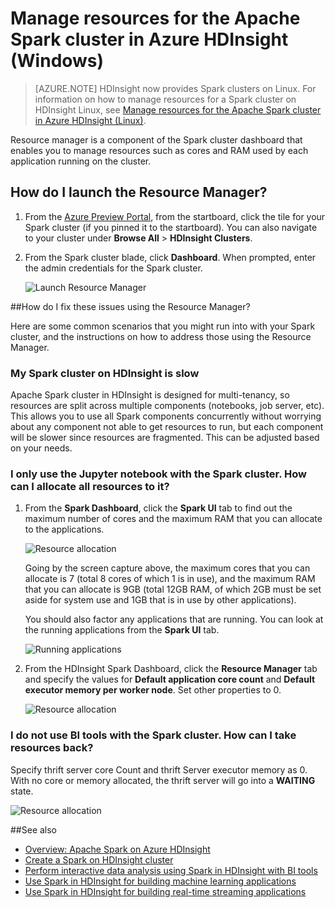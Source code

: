 <!-- not suitable for Mooncake -->

<properties 
	pageTitle="Use Resource Manager to allocate resources to the Apache Spark cluster in HDInsight| Azure" 
	description="Learn how to use the Resource Manager for Spark clusters on HDInsight for better performance." 
	services="hdinsight" 
	documentationCenter="" 
	authors="nitinme" 
	manager="paulettm" 
	editor="cgronlun"
	tags="azure-portal"/>

<tags
	ms.service="hdinsight"
	ms.date="12/22/2015"
	wacn.date=""/>


# Manage resources for the Apache Spark cluster in Azure HDInsight (Windows)

> [AZURE.NOTE] HDInsight now provides Spark clusters on Linux. For information on how to manage resources for a Spark cluster on HDInsight Linux, see [Manage resources for the Apache Spark cluster in Azure HDInsight (Linux)](/documentation/articles/hdinsight-apache-spark-resource-manager).

Resource manager is a component of the Spark cluster dashboard that enables you to manage resources such as cores and RAM used by each application running on the cluster.

## <a name="launchrm"></a>How do I launch the Resource Manager?

1. From the [Azure Preview Portal](https://manage.windowsazure.cn/), from the startboard, click the tile for your Spark cluster (if you pinned it to the startboard). You can also navigate to your cluster under **Browse All** > **HDInsight Clusters**. 
 
2. From the Spark cluster blade, click **Dashboard**. When prompted, enter the admin credentials for the Spark cluster.

	![Launch Resource Manager](./media/hdinsight-apache-spark-resource-manager-v1/hdispark.cluster.launch.dashboard.png "Start Resource Manager")   

##<a name="scenariosrm"></a>How do I fix these issues using the Resource Manager?

Here are some common scenarios that you might run into with your Spark cluster, and the instructions on how to address those using the Resource Manager.

### My Spark cluster on HDInsight is slow

Apache Spark cluster in HDInsight is designed for multi-tenancy, so resources are split across multiple components (notebooks, job server, etc). This allows you to use all Spark components concurrently without worrying about any component not able to get resources to run, but each component will be slower since resources are fragmented.  This can be adjusted based on your needs. 


### I only use the Jupyter notebook with the Spark cluster. How can I allocate all resources to it?

1. From the **Spark Dashboard**, click the **Spark UI** tab to find out the maximum number of cores and the maximum RAM that you can allocate to the applications.

	![Resource allocation](./media/hdinsight-apache-spark-resource-manager-v1/hdispark.ui.resource.png "Find resources allocated to a Spark cluster")

	Going by the screen capture above, the maximum cores that you can allocate is 7 (total 8 cores of which 1 is in use), and the maximum RAM that you can allocate is 9GB (total 12GB RAM, of which 2GB must be set aside for system use and 1GB that is in use by other applications).

	You should also factor any applications that are running. You can look at the running applications from the **Spark UI** tab.

	![Running applications](./media/hdinsight-apache-spark-resource-manager-v1/hdispark.ui.running.apps.png "Applications running on the cluster")

	
2. From the HDInsight Spark Dashboard, click the **Resource Manager** tab and specify the values for **Default application core count** and **Default executor memory per worker node**. Set other properties to 0.

	![Resource allocation](./media/hdinsight-apache-spark-resource-manager-v1/hdispark.ui.allocate.resources.png "Allocate resources to your applications")

### I do not use BI tools with the Spark cluster. How can I take resources back? 

Specify thrift server core Count and thrift Server executor memory as 0. With no core or memory allocated, the thrift server will go into a **WAITING** state.

![Resource allocation](./media/hdinsight-apache-spark-resource-manager-v1/hdispark.ui.no.thrift.png "No resources to the thrift server")

##<a name="seealso"></a>See also

* [Overview: Apache Spark on Azure HDInsight](/documentation/articles/hdinsight-apache-spark-overview-v1)
* [Create a Spark on HDInsight cluster](/documentation/articles/hdinsight-apache-spark-provision-clusters)
* [Perform interactive data analysis using Spark in HDInsight with BI tools](/documentation/articles/hdinsight-apache-spark-use-bi-tools-v1)
* [Use Spark in HDInsight for building machine learning applications](/documentation/articles/hdinsight-apache-spark-ipython-notebook-machine-learning-v1)
* [Use Spark in HDInsight for building real-time streaming applications](/documentation/articles/hdinsight-apache-spark-csharp-apache-zeppelin-eventhub-streaming)


[hdinsight-versions]: ../hdinsight-component-versioning-v1/
[hdinsight-upload-data]: ../hdinsight-upload-data/
[hdinsight-storage]: ../hdinsight-use-blob-storage/


[azure-purchase-options]: /pricing/overview/
[azure-member-offers]: /pricing/member-offers/
[azure-trial]: /pricing/1rmb-trial/
[azure-management-portal]: https://manage.windowsazure.cn/
[azure-create-storageaccount]: ../storage-create-storage-account/ 
